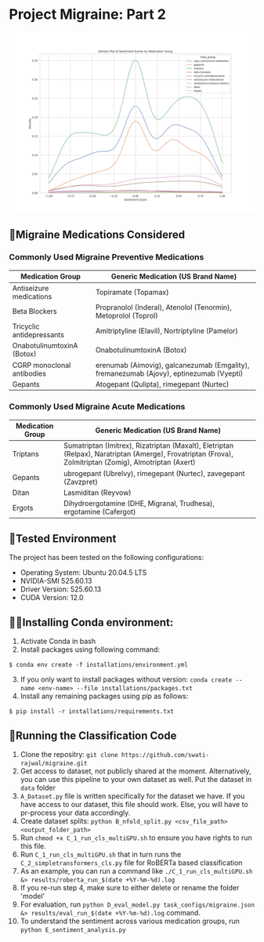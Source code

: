 # Project Migraine: Part 2
![Example Image](figures/kde_sentiment_scores.png)

## 💊Migraine Medications Considered
### Commonly Used Migraine **Preventive** Medications

| Medication Group             | Generic Medication (US Brand Name)                                                                                                      |
|------------------------------|------------------------------------------------------------------------------------------------------------------|
| Antiseizure medications         | Topiramate (Topamax)                                                                                             |
| Beta Blockers        | Propranolol (Inderal), Atenolol (Tenormin), Metoprolol (Toprol)                                                                                            |
| Tricyclic antidepressants    | Amitriptyline (Elavil), Nortriptyline (Pamelor)                                                                                           |
| OnabotulinumtoxinA (Botox)   | OnabotulinumtoxinA (Botox)                                                                                       |
| CGRP monoclonal antibodies   | erenumab (Aimovig), galcanezumab (Emgality), fremanezumab (Ajovy), eptinezumab (Vyepti)                          |
| Gepants                      | Atogepant (Qulipta), rimegepant (Nurtec)                                                                         |

### Commonly Used Migraine **Acute** Medications

| Medication Group | Generic Medication (US Brand Name)                                                                                                                    |
|------------------|--------------------------------------------------------------------------------------------------------------------------------|
| Triptans         | Sumatriptan (Imitrex), Rizatriptan (Maxalt), Eletriptan (Relpax), Naratriptan (Amerge), Frovatriptan (Frova), Zolmitriptan (Zomig), Almotriptan (Axert) |
| Gepants          | ubrogepant (Ubrelvy), rimegepant (Nurtec), zavegepant (Zavzpret)                                                              |
| Ditan            | Lasmiditan (Reyvow)                                                                                                            |
| Ergots           | Dihydroergotamine (DHE, Migranal, Trudhesa), ergotamine (Cafergot)                                                             |


## 🎯Tested Environment
The project has been tested on the following configurations:
- Operating System: Ubuntu 20.04.5 LTS
- NVIDIA-SMI 525.60.13
- Driver Version: 525.60.13
- CUDA Version: 12.0

## 👩‍💻Installing Conda environment:
1. Activate Conda in bash
2. Install packages using following command:
```
$ conda env create -f installations/environment.yml
```
3. If you only want to install packages without version: ```conda create --name <env-name> --file installations/packages.txt```
4. Install any remaining packages using pip as follows:
```
$ pip install -r installations/requirements.txt
```
## 🏃Running the Classification Code
1. Clone the repositry: ```git clone https://github.com/swati-rajwal/migraine.git```
2. Get access to dataset, not publicly shared at the moment. Alternatively, you can use this pipeline to your own dataset as well. Put the dataset in ```data``` folder
3. ```A_Dataset.py``` file is written specifically for the dataset we have. If you have access to our dataset, this file should work. Else, you will have to pr-process your data accordingly.
4. Create dataset splits: ```python B_nfold_split.py <csv_file_path> <output_folder_path>```
5. Run ```chmod +x C_1_run_cls_multiGPU.sh``` to ensure you have rights to run this file.
6. Run ```C_1_run_cls_multiGPU.sh``` that in turn runs the ```C_2_simpletransformers_cls.py``` file for RoBERTa based classification
7. As an example, you can run a command like ```./C_1_run_cls_multiGPU.sh &> results/roberta_run_$(date +%Y-%m-%d).log```
8. If you re-run step 4, make sure to either delete or rename the folder 'model'
9. For evaluation, run ```python D_eval_model.py task_configs/migraine.json &> results/eval_run_$(date +%Y-%m-%d).log``` command.
10. To understand the sentiment across various medication groups, run ```python E_sentiment_analysis.py```